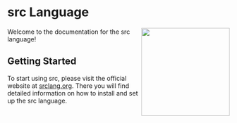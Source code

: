 # src Language

<img src="https://ok.software/ok/src/media/branch/main/docs/taocp.png" align="right" width="200">

Welcome to the documentation for the src language!

## Getting Started

To start using src, please visit the official website at [srclang.org](https://srclang.org). There you will find detailed information on how to install and set up the src language.

